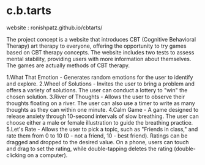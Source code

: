 # c.b.tarts

website : ronishpatz.github.io/cbtarts/

The project concept is a website that introduces CBT (Cognitive Behavioral Therapy) art therapy to everyone, offering the opportunity to try games based on CBT therapy concepts. The website includes two tests to assess mental stability, providing users with more information about themselves. The games are actually methods of CBT therapy.

1.What That Emotion - Generates random emotions for the user to identify and explore.
2.Wheel of Solutions - Invites the user to bring a problem and offers a variety of solutions. The user can conduct a lottery to "win" the chosen solution.
3.River of Thoughts - Allows the user to observe their thoughts floating on a river. The user can also use a timer to write as many thoughts as they can within one minute.
4.Calm Game - A game designed to release anxiety through 10-second intervals of slow breathing. The user can choose either a male or female illustration to guide the breathing practice.
5.Let's Rate - Allows the user to pick a topic, such as "Friends in class," and rate them from 0 to 10 (0 - not a friend, 10 - best friend). Ratings can be dragged and dropped to the desired value. On a phone, users can touch and drag to set the rating, while double-tapping deletes the rating (double-clicking on a computer).


